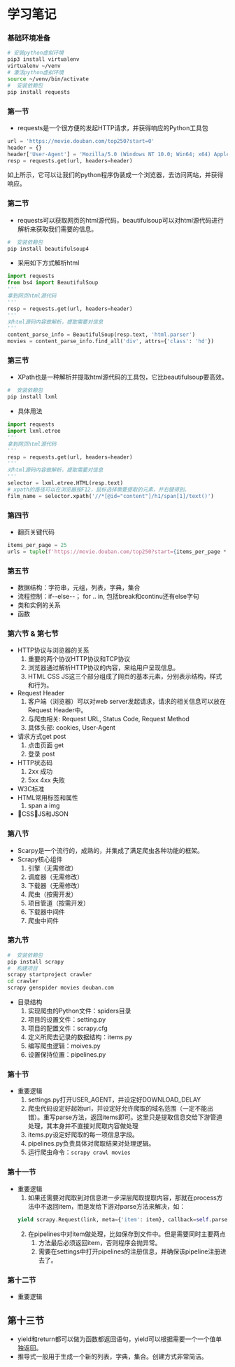 # 学习笔记

### 基础环境准备
```bash
# 安装python虚拟环境
pip3 install virtualenv
virtualenv ~/venv
# 激活python虚拟环境
source ~/venv/bin/activate
#  安装依赖包
pip install requests 
```

### 第一节
* requests是一个很方便的发起HTTP请求，并获得响应的Python工具包
```python
url = 'https://movie.douban.com/top250?start=0'
header = {}
header['User-Agent'] = 'Mozilla/5.0 (Windows NT 10.0; Win64; x64) AppleWebKit/537.36 (KHTML, like Gecko) Chrome/84.0.4147.89 Safari/537.36'
resp = requests.get(url, headers=header)
```
如上所示，它可以让我们的python程序伪装成一个浏览器，去访问网站，并获得响应。

### 第二节
* requests可以获取网页的html源代码，beautifulsoup可以对html源代码进行解析来获取我们需要的信息。
```bash
#  安装依赖包
pip install beautifulsoup4
```
* 采用如下方式解析html
```python
import requests
from bs4 import BeautifulSoup
'''
拿到网页html源代码
'''
resp = requests.get(url, headers=header)
'''
对html源码内容做解析，提取需要对信息
'''
content_parse_info = BeautifulSoup(resp.text, 'html.parser')
movies = content_parse_info.find_all('div', attrs={'class': 'hd'})
```

### 第三节
* XPath也是一种解析并提取html源代码的工具包，它比beautifulsoup要高效。
```bash
#  安装依赖包
pip install lxml
```
* 具体用法
```python
import requests
import lxml.etree
'''
拿到网页html源代码
'''
resp = requests.get(url, headers=header)
'''
对html源码内容做解析，提取需要对信息
'''
selector = lxml.etree.HTML(resp.text)
# xpath的路径可以在浏览器按F12，鼠标选择需要提取的元素，并右键得到。
film_name = selector.xpath('//*[@id="content"]/h1/span[1]/text()')
```

### 第四节
* 翻页关键代码
```python
items_per_page = 25
urls = tuple(f'https://movie.douban.com/top250?start={items_per_page * page}' for page in range(10))
```

### 第五节
* 数据结构：字符串，元组，列表，字典，集合
* 流程控制：if--else--； for .. in, 包括break和continu还有else字句
* 类和实例的关系
* 函数

### 第六节 & 第七节
* HTTP协议与浏览器的关系
  1. 重要的两个协议HTTP协议和TCP协议
  2. 浏览器通过解析HTTP协议的内容，来给用户呈现信息。
  3. HTML CSS JS这三个部分组成了网页的基本元素，分别表示结构，样式和行为。
* Request Header
  1. 客户端（浏览器）可以对web server发起请求，请求的相关信息可以放在Request Header中。
  2. 与爬虫相关: Request URL, Status Code, Request Method
  3. 具体头部: cookies, User-Agent
* 请求方式get post
  1. 点击页面 get
  2. 登录 post
* HTTP状态码
  1. 2xx 成功
  2. 5xx 4xx 失败
* W3C标准
* HTML常用标签和属性
  1. span a img
* CSS，JS和JSON

### 第八节
* Scarpy是一个流行的，成熟的，并集成了满足爬虫各种功能的框架。
* Scrapy核心组件
  1. 引擎（无需修改）
  2. 调度器（无需修改）
  3. 下载器（无需修改）
  4. 爬虫（按需开发）
  5. 项目管道（按需开发）
  6. 下载器中间件
  7. 爬虫中间件

### 第九节
```bash
#  安装依赖包
pip install scrapy
#  构建项目
scrapy startproject crawler
cd crawler
scrapy genspider movies douban.com
```
* 目录结构
  1. 实现爬虫的Python文件：spiders目录
  2. 项目的设置文件：setting.py
  3. 项目的配置文件：scrapy.cfg
  4. 定义所爬去记录的数据结构：items.py
  5. 编写爬虫逻辑：moives.py
  6. 设置保持位置：pipelines.py

### 第十节
* 重要逻辑
  1. settings.py打开USER_AGENT，并设定好DOWNLOAD_DELAY
  2. 爬虫代码设定好起始url，并设定好允许爬取的域名范围（一定不能出错）。重写parse方法，返回items即可。这里只是提取信息交给下游管道处理，其本身并不直接对爬取内容做处理
  3. items.py设定好爬取的每一项信息字段。
  4. pipelines.py负责具体对爬取结果对处理逻辑。
  5. 运行爬虫命令：<code>scrapy crawl movies</code>

### 第十一节
* 重要逻辑
  1. 如果还需要对爬取到对信息进一步深层爬取提取内容，那就在process方法中不返回item，而是发给下游对parse方法来解决，如：
  ```python
  yield scrapy.Request(link, meta={'item': item}, callback=self.parse2)
  ```
  2. 在pipelines中对item做处理，比如保存到文件中。但是需要同时主要两点
     1. 方法最后必须返回item，否则程序会抛异常。
     2. 需要在settings中打开pipelines的注册信息，并确保该pipeline注册进去了。

### 第十二节
* 重要逻辑

## 第十三节
* yield和return都可以做为函数都返回语句，yield可以根据需要一个一个值单独返回。
* 推导式一般用于生成一个新的列表，字典，集合。创建方式非常简洁。